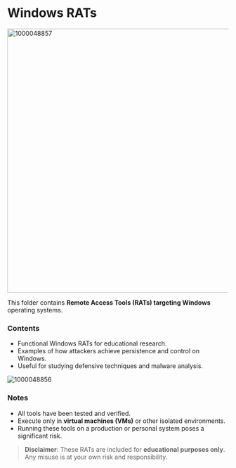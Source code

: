 # Windows RATs

<img width="1200" height="600" alt="1000048857" src="https://github.com/user-attachments/assets/8e9c52a7-5e6a-4563-818a-a823e79d0c0c" />


This folder contains **Remote Access Tools (RATs) targeting Windows** operating systems.

### Contents
- Functional Windows RATs for educational research.
- Examples of how attackers achieve persistence and control on Windows.
- Useful for studying defensive techniques and malware analysis. 

![1000048856](https://github.com/user-attachments/assets/99482514-9cfc-4240-9e68-62faf4777ec5)


### Notes
- All tools have been tested and verified.
- Execute only in **virtual machines (VMs)** or other isolated environments.
- Running these tools on a production or personal system poses a significant risk.

> **Disclaimer**: These RATs are included for **educational purposes only**. Any misuse is at your own risk and responsibility.
